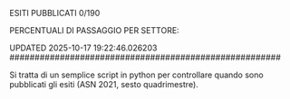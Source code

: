ESITI PUBBLICATI 0/190 

PERCENTUALI DI PASSAGGIO PER SETTORE:

UPDATED 2025-10-17 19:22:46.026203
###################################################### 

Si tratta di un semplice script in python per controllare quando sono pubblicati gli esiti (ASN 2021, sesto quadrimestre).

